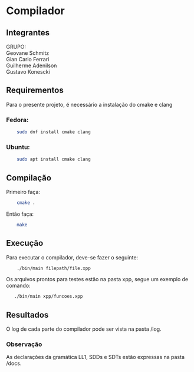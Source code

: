 # Compilador

## Integrantes

GRUPO: <br/>
 Geovane Schmitz <br/>
 Gian Carlo Ferrari <br/>
 Guilherme Adenilson <br/>
 Gustavo Konescki <br/>

## Requirementos

Para o presente projeto, é necessário a instalação do cmake e clang

### Fedora:

```bash
    sudo dnf install cmake clang
```

### Ubuntu:
```bash
    sudo apt install cmake clang
```

## Compilação

Primeiro faça:
```bash
    cmake .
```

Então faça:
```bash
    make
```

## Execução

Para executar o compilador, deve-se fazer o seguinte:
```bash
    ./bin/main filepath/file.xpp
```

Os arquivos prontos para testes estão na pasta xpp, segue um exemplo de comando:
```bash
   ./bin/main xpp/funcoes.xpp
```

## Resultados

O log de cada parte do compilador pode ser vista na pasta /log.

### Observação

As declarações da gramática LL1, SDDs e SDTs estão expressas na pasta /docs.